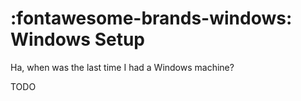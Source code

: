 # :fontawesome-brands-windows: Windows Setup

Ha, when was the last time I had a Windows machine?

TODO